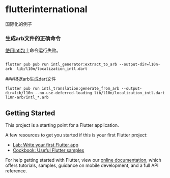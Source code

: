 # flutterinternational

国际化的例子

### 生成arb文件的正确命令

[使用Intl包](https://book.flutterchina.club/chapter13/intl.html)上命令运行失败。

```

flutter pub pub run intl_generator:extract_to_arb --output-dir=l10n-arb  lib/l10n/localization_intl.dart
```

###根据arb生成dart文件

```
flutter pub run intl_translation:generate_from_arb --output-dir=lib/l10n --no-use-deferred-loading lib/l10n/localization_intl.dart l10n-arb/intl_*.arb
```


## Getting Started




This project is a starting point for a Flutter application.

A few resources to get you started if this is your first Flutter project:

- [Lab: Write your first Flutter app](https://flutter.dev/docs/get-started/codelab)
- [Cookbook: Useful Flutter samples](https://flutter.dev/docs/cookbook)

For help getting started with Flutter, view our
[online documentation](https://flutter.dev/docs), which offers tutorials,
samples, guidance on mobile development, and a full API reference.
